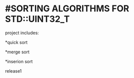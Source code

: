 #SORTING ALGORITHMS FOR STD::UINT32_T
=======
project includes:

*quick sort

*merge sort

*inserion sort


release1

